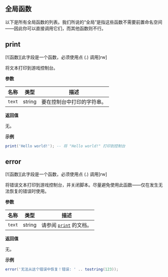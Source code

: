## 全局函数

以下是所有全局函数的列表。我们所说的“全局”是指这些函数不需要前置命名空间——因此你可以直接调用它们，而其他函数则不行。

## print
[![函数][此字段是一个函数，必须使用点 (.) 调用]rw]

将文本打印到游戏控制台。

**参数**

| 名称 | 类型 | 描述 |
| ---- | ---- | ----------- |
| `text` | string | 要在控制台中打印的字符串。 |

**返回值**

无。

**示例**

```lua
print('Hello world!'); -- 将 "Hello world!" 打印到控制台
```

## error
[![函数][此字段是一个函数，必须使用点 (.) 调用]rw]

将错误文本打印到游戏控制台，并关闭脚本。尽量避免使用此函数——仅在发生无法恢复的错误时使用。

**参数**

| 名称 | 类型 | 描述 |
| ---- | ---- | ----------- |
| `text` | string | 请参阅 [`print`](api/global-函数s?id=print "将文本打印到游戏控制台") 的文档。 |

**返回值**

无。

**示例**

```lua
error('无法从这个错误中恢复！错误: ' .. tostring(123));
```